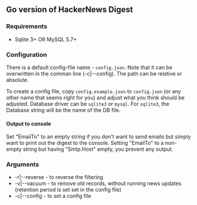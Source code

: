 ## Go version of HackerNews Digest

### Requirements

* Sqlite 3+ OR MySQL 5.7+

### Configuration

There is a default config-file name - `config.json`. Note that it can be overwritten in the comman line (-c|--config). The path can be relative or absolute.

To create a config file, copy `config.example.json` to `config.json` (or any other name that seems right for you) and adjust what you think should be adjusted. Database driver can be `sqlite3` or `mysql`. For `sqlite3`, the Database string will be the name of the DB file.

#### Output to console

Set "EmailTo" to an empty string if you don't want to send emails but simply want to print out the digest to the console. Setting "EmailTo" to a non-empty string but having "Smtp.Host" empty, you prevent any output.

### Arguments

* -r|--reverse - to reverse the filtering
* -v|--vacuum - to remove old records, without running news updates (retention period is set set in the config file)
* -c|--config - to set a config file
